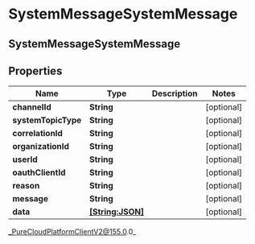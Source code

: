 # SystemMessageSystemMessage

## SystemMessageSystemMessage

## Properties

|Name | Type | Description | Notes|
|------------ | ------------- | ------------- | -------------|
| **channelId** | **String** |  | [optional] |
| **systemTopicType** | **String** |  | [optional] |
| **correlationId** | **String** |  | [optional] |
| **organizationId** | **String** |  | [optional] |
| **userId** | **String** |  | [optional] |
| **oauthClientId** | **String** |  | [optional] |
| **reason** | **String** |  | [optional] |
| **message** | **String** |  | [optional] |
| **data** | [**[String:JSON]**](JSON) |  | [optional] |



_PureCloudPlatformClientV2@155.0.0_
